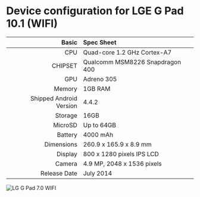 Device configuration for LGE G Pad 10.1 (WIFI)
===========================================

Basic   | Spec Sheet
-------:|:-------------------------
CPU     | Quad-core 1.2 GHz Cortex-A7
CHIPSET | Qualcomm MSM8226 Snapdragon 400
GPU     | Adreno 305
Memory  | 1GB RAM
Shipped Android Version | 4.4.2
Storage | 16GB
MicroSD | Up to 64GB
Battery | 4000 mAh
Dimensions | 260.9 x 165.9 x 8.9 mm
Display | 800 x 1280 pixels IPS LCD
Camera  | 4.9 MP, 2048 x 1536 pixels
Release Date | July 2014


![LG G Pad 7.0 WIFI](http://i.imgur.com/2nJzl1X.jpg "LG G Pad 7.0 WIFI")
